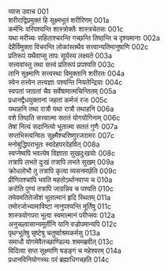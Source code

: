 व्यास उवाच	001    
शरीराद्विप्रमुक्तं हि सूक्ष्मभूतं शरीरिणम्	001a  
कर्मभिः परिपश्यन्ति शास्त्रोक्तैः शास्त्रचेतसः	001c  
यथा मरीच्यः सहिताश्चरन्ति गच्छन्ति तिष्ठन्ति च दृश्यमानाः	002a  
देहैर्विमुक्ता विचरन्ति लोकांस्तथैव सत्त्वान्यतिमानुषाणि	002c  
प्रतिरूपं यथैवाप्सु तापः सूर्यस्य लक्ष्यते	003a  
सत्त्ववांस्तु तथा सत्त्वं प्रतिरूपं प्रपश्यति	003c  
तानि सूक्ष्माणि सत्त्वस्था विमुक्तानि शरीरतः	004a  
स्वेन तत्त्वेन तत्त्वज्ञाः पश्यन्ति नियतेन्द्रियाः	004c  
स्वपतां जाग्रतां चैव सर्वेषामात्मचिन्तितम्	005a  
प्रधानद्वैधयुक्तानां जहतां कर्मजं रजः	005c  
यथाहनि तथा रात्रौ यथा रात्रौ तथाहनि	006a  
वशे तिष्ठति सत्त्वात्मा सततं योगयोगिनाम्	006c  
तेषां नित्यं सदानित्यो भूतात्मा सततं गुणैः	007a  
सप्तभिस्त्वन्वितः सूक्ष्मैश्चरिष्णुरजरामरः	007c  
मनोबुद्धिपराभूतः स्वदेहपरदेहवित्	008a  
स्वप्नेष्वपि भवत्येष विज्ञाता सुखदुःखयोः	008c  
तत्रापि लभते दुःखं तत्रापि लभते सुखम्	009a  
क्रोधलोभौ तु तत्रापि कृत्वा व्यसनमर्छति	009c  
प्रीणितश्चापि भवति महतोऽर्थानवाप्य च	010a  
करोति पुण्यं तत्रापि जाग्रन्निव च पश्यति	010c  
तमेवमतितेजोंशं भूतात्मानं हृदि स्थितम्	011a  
तमोरजोभ्यामाविष्टा नानुपश्यन्ति मूर्तिषु	011c  
शास्त्रयोगपरा भूत्वा स्वमात्मानं परीप्सवः	012a  
अनुच्छ्वासान्यमूर्तीनि यानि वज्रोपमान्यपि	012c  
पृथग्भूतेषु सृष्टेषु चतुर्ष्वाश्रमकर्मसु	013a  
समाधौ योगमेवैतच्छाण्डिल्यः शममब्रवीत्	013c  
विदित्वा सप्त सूक्ष्माणि षडङ्गं च महेश्वरम्	014a  
प्रधानविनियोगस्थः परं ब्रह्माधिगच्छति	014c  

